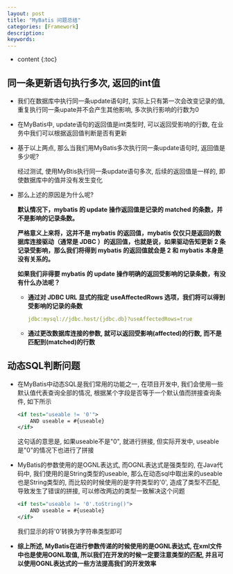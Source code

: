 ```yaml
---
layout: post
title: "MyBatis 问题总结"
categories: [Framework]
description:
keywords:
---
```


* content
{:toc}
## 同一条更新语句执行多次, 返回的int值

* 我们在数据库中执行同一条update语句时, 实际上只有第一次会改变记录的值, 重复执行同一条upate并不会产生其他影响, 多次执行影响的行数为0

* 在MyBatis中, update语句的返回值是int类型时, 可以返回受影响的行数, 在业务中我们可以根据返回值判断是否有更新

* 基于以上两点, 那么当我们用MyBatis多次执行同一条update语句时, 返回值是多少呢?

	经过测试, 使用MyBtis执行同一条update语句多次, 后续的返回值是一样的, 即使数据库中的值并没有发生变化

* 那么上述的原因是为什么呢?

	**默认情况下，mybatis 的 update 操作返回值是记录的 matched 的条数，并不是影响的记录条数。** 

	**严格意义上来将，这并不是 mybatis 的返回值，mybatis 仅仅只是返回的数据库连接驱动（通常是 JDBC ）的返回值，也就是说，如果驱动告知更新 2 条记录受影响，那么我们将得到 mybatis 的返回值就会是 2 和 mybatis 本身是没有关系的。** 

	**如果我们非得要 mybatis 的 update 操作明确的返回受影响的记录条数，有没有什么办法呢？**

	* **通过对 JDBC URL 显式的指定 useAffectedRows 选项，我们将可以得到受影响的记录的条数**

		```yaml
		jdbc:mysql://jdbc.host/{jdbc.db}?useAffectedRows=true
		```

	* **通过更改数据库连接的参数, 就可以返回受影响(affected)的行数, 而不是匹配到(matched)的行数**

## 动态SQL判断问题

* 在MyBatis中动态SQL是我们常用的功能之一, 在项目开发中, 我们会使用一些默认值代表查询全部的情况, 根据某个字段是否等于一个默认值而拼接查询条件, 如下所示

	```xml
	<if test="useable != '0'">
		AND useable = #{useable}
	</if>
	```

	这句话的意思是, 如果useable不是"0", 就进行拼接, 但实际开发中, useable是"0"的情况下也进行了拼接

* MyBatis的参数使用的是OGNL表达式, 而OGNL表达式是强类型的, 在Java代码中, 我们使用的是String类型的useable, 那么在动态sql中取出来的useable也是String类型的, 而比较的时候使用的是字符类型的'0', 造成了类型不匹配, 导致发生了错误的拼接, 可以修改两边的类型一致解决这个问题

	```xml
	<if test="useable != '0'.toString()">
		AND useable = #{useable}
	</if>
	```

	我们显示的将'0'转换为字符串类型即可

* **综上所述, MyBatis在进行参数传递的时候使用的是OGNL表达式, 在xml文件中也是使用OGNL取值, 所以我们在开发的时候一定要注意类型的匹配, 并且可以使用OGNL表达式的一些方法提高我们的开发效率**